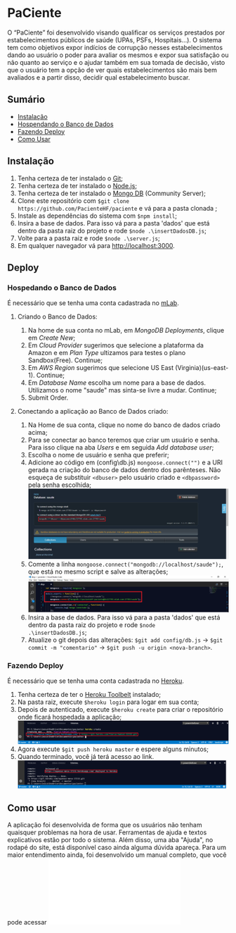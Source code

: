 # PaCiente
O “PaCiente” foi desenvolvido visando qualificar os serviços prestados por estabelecimentos públicos de saúde (UPAs, PSFs, Hospitais...). 
O sistema tem como objetivos expor indícios de corrupção nesses estabelecimentos dando ao usuário o poder para avaliar os mesmos e expor sua satisfação ou não quanto ao serviço e o ajudar também em sua tomada de decisão, visto que o usuário tem a opção de ver quais estabelecimentos são mais bem avaliados e a partir disso, decidir qual estabelecimento buscar.

## Sumário

- [Instalação](#instalação)
- [Hospendando o Banco de Dados](#hospedando-o-banco-de-dados)
- [Fazendo Deploy](#fazendo-deploy)
- [Como Usar](#como-usar)

## Instalação

1. Tenha certeza de ter instalado o [Git](https://git-scm.com/downloads);
2. Tenha certeza de ter instalado o [Node.js](https://nodejs.org/en/download/);
3. Tenha certeza de ter instalado o [Mongo DB](https://www.mongodb.com/download-center#community) (Community Server);
4. Clone este repositório com `$git clone https://github.com/PacienteHF/paciente` e vá para a pasta clonada ;
5. Instale as dependências do sistema com `$npm install`;
6. Insira a base de dados. Para isso vá para a pasta 'dados' que está dentro da pasta raiz do projeto e rode `$node .\insertDadosDB.js`;
7. Volte para a pasta raiz e rode `$node .\server.js`;
8. Em qualquer navegador vá para [http://localhost:3000](http://localhost:3000/).

## Deploy

### Hospedando o Banco de Dados
É necessário que se tenha uma conta cadastrada no [mLab](https://mlab.com/).

1. Criando o Banco de Dados:
    1. Na home de sua conta no mLab, em *MongoDB Deployments*, clique em *Create New*;
    2. Em *Cloud Provider* sugerimos que selecione a plataforma da Amazon e em *Plan Type* ultizamos para testes o plano Sandbox(Free).     Continue;
    3. Em *AWS Region* sugerimos que selecione US East (Virginia)(us-east-1). Continue;
    4. Em *Database Name* escolha um nome para a base de dados. Utilizamos o nome "saude" mas sinta-se livre a mudar. Continue;
    5. Submit Order.

2. Conectando a aplicação ao Banco de Dados criado:
    1. Na Home de sua conta, clique no nome do banco de dados criado acima;
    2. Para se conectar ao banco teremos que criar um usuário e senha. Para isso clique na aba *Users* e em seguida *Add database user*;
    3. Escolha o nome de usuário e senha que preferir;
    4. Adicione ao código em (config\db.js) `mongoose.connect("")` e a URI gerada na criação do banco de dados dentro dos parênteses.       Não esqueça de substituir `<dbuser>` pelo usuário criado e `<dbpassword>` pela senha escolhida;
    ![uri screenshot](screenshots/mlab.png)
    5. Comente a linha `mongoose.connect("mongodb://localhost/saude");`, que está no mesmo script e salve as alterações;
    ![mongoose screenshot](screenshots/mongoose.png)
    6. Insira a base de dados. Para isso vá para a pasta 'dados' que está dentro da pasta raiz do projeto e rode `$node         .\insertDadosDB.js`;
    7. Atualize o git depois das alterações: `$git add config/db.js` -> `$git commit -m "comentario"` -> `$git push -u origin <nova-branch>`.

### Fazendo Deploy
É necessário que se tenha uma conta cadastrada no [Heroku](https://www.heroku.com/).

1. Tenha certeza de ter o [Heroku Toolbelt](https://devcenter.heroku.com/articles/heroku-cli) instalado;
2. Na pasta raiz, execute `$heroku login` para logar em sua conta;
3. Depois de autenticado, execute `$heroku create` para criar o repositório onde ficará hospedada a aplicação;
![create screenshot](screenshots/create.png)
4. Agora execute `$git push heroku master` e espere alguns minutos;
5. Quando terminado, você já terá acesso ao link. 
![link screenshot](screenshots/link.png)

## Como usar

A aplicação foi desenvolvida de forma que os usuários não tenham quaisquer problemas na hora de usar. Ferramentas de ajuda e textos explicativos estão por todo o sistema. Além disso, uma aba "Ajuda", no rodapé do site, está disponível caso ainda alguma dúvida apareça.
Para um maior entendimento ainda, foi desenvolvido um manual completo, que você pode acessar ![aqui](public/manual.pdf)
